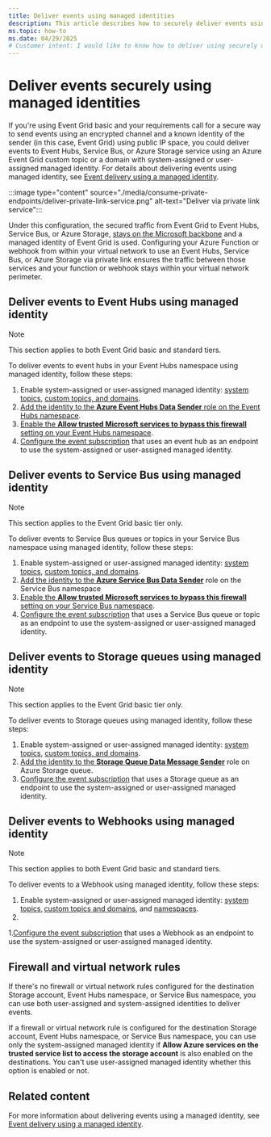 ```yaml
---
title: Deliver events using managed identities
description: This article describes how to securely deliver events using managed identities with Azure Event Grid. 
ms.topic: how-to
ms.date: 04/29/2025
# Customer intent: I would like to know how to deliver using securely using managed identities with Azure Event Grid. 
---
```


# Deliver events securely using managed identities
If you're using Event Grid basic and your requirements call for a secure way to send events using an encrypted channel and a known identity of the sender (in this case, Event Grid) using public IP space, you could deliver events to Event Hubs, Service Bus, or Azure Storage service using an Azure Event Grid custom topic or a domain with system-assigned or user-assigned managed identity. For details about delivering events using managed identity, see [Event delivery using a managed identity](managed-service-identity.md).

:::image type="content" source="./media/consume-private-endpoints/deliver-private-link-service.png" alt-text="Deliver via private link service":::

Under this configuration, the secured traffic from Event Grid to Event Hubs, Service Bus, or Azure Storage, [stays on the Microsoft backbone](../networking/microsoft-global-network.md#get-the-premium-cloud-network) and a managed identity of Event Grid is used. Configuring your Azure Function or webhook from within your virtual network to use an Event Hubs, Service Bus, or Azure Storage via private link ensures the traffic between those services and your function or webhook stays within your virtual network perimeter.

## Deliver events to Event Hubs using managed identity

> [!NOTE]
> This section applies to both Event Grid basic and standard tiers. 

To deliver events to event hubs in your Event Hubs namespace using managed identity, follow these steps:

1. Enable system-assigned or user-assigned managed identity: [system topics](enable-identity-system-topics.md), [custom topics, and domains](enable-identity-custom-topics-domains.md).  
1. [Add the identity to the **Azure Event Hubs Data Sender** role  on the Event Hubs namespace](../event-hubs/authenticate-managed-identity.md#to-assign-azure-roles-using-the-azure-portal).
1. [Enable the **Allow trusted Microsoft services to bypass this firewall** setting on your Event Hubs namespace](../event-hubs/event-hubs-service-endpoints.md#trusted-microsoft-services). 
1. [Configure the event subscription](managed-service-identity.md#create-event-subscriptions-that-use-an-identity) that uses an event hub as an endpoint to use the system-assigned or user-assigned managed identity.

## Deliver events to Service Bus using managed identity

> [!NOTE]
> This section applies to the Event Grid basic tier only. 

To deliver events to Service Bus queues or topics in your Service Bus namespace using managed identity, follow these steps:

1. Enable system-assigned or user-assigned managed identity: [system topics](enable-identity-system-topics.md), [custom topics, and domains](enable-identity-custom-topics-domains.md). 
1. [Add the identity to the **Azure Service Bus Data Sender**](../service-bus-messaging/service-bus-managed-service-identity.md#azure-built-in-roles-for-azure-service-bus) role on the Service Bus namespace
1. [Enable the **Allow trusted Microsoft services to bypass this firewall** setting on your Service Bus namespace](../service-bus-messaging/service-bus-service-endpoints.md#trusted-microsoft-services). 
1. [Configure the event subscription](managed-service-identity.md) that uses a Service Bus queue or topic as an endpoint to use the system-assigned or user-assigned managed identity.

## Deliver events to Storage queues using managed identity

> [!NOTE]
> This section applies to the Event Grid basic tier only. 

To deliver events to Storage queues using managed identity, follow these steps:

1. Enable system-assigned or user-assigned managed identity: [system topics](enable-identity-system-topics.md), [custom topics, and domains](enable-identity-custom-topics-domains.md). 
1. [Add the identity to the **Storage Queue Data Message Sender**](../storage/blobs/assign-azure-role-data-access.md) role on Azure Storage queue.
1. [Configure the event subscription](managed-service-identity.md#create-event-subscriptions-that-use-an-identity) that uses a Storage queue as an endpoint to use the system-assigned or user-assigned managed identity.

## Deliver events to Webhooks using managed identity 

> [!NOTE]
> This section applies to both Event Grid basic and standard tiers. 

To deliver events to a Webhook using managed identity, follow these steps: 

1. Enable system-assigned or user-assigned managed identity: [system topics](enable-identity-system-topics.md), [custom topics and domains](enable-identity-custom-topics-domains.md), and [namespaces](event-grid-namespace-managed-identity.md). 
1. 
1.[Configure the event subscription](create-view-manage-event-subscriptions.md) that uses a Webhook as an endpoint to use the system-assigned or user-assigned managed identity. 

## Firewall and virtual network rules
If there's no firewall or virtual network rules configured for the destination Storage account, Event Hubs namespace, or Service Bus namespace, you can use both user-assigned and system-assigned identities to deliver events. 

If a firewall or virtual network rule is configured for the destination Storage account, Event Hubs namespace, or Service Bus namespace, you can use only the system-assigned managed identity if **Allow Azure services on the trusted service list to access the storage account** is also enabled on the destinations. You can't use user-assigned managed identity whether this option is enabled or not. 

## Related content
For more information about delivering events using a managed identity, see [Event delivery using a managed identity](managed-service-identity.md).
